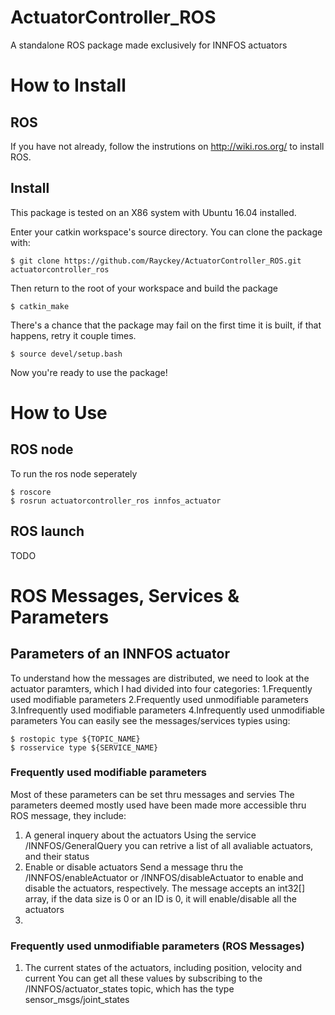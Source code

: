 # ActuatorController_ROS
A standalone ROS package made exclusively for INNFOS actuators





# How to Install
## ROS
If you have not already, follow the instrutions on http://wiki.ros.org/ to install ROS.

## Install
This package is tested on an X86 system with Ubuntu 16.04 installed.

Enter your catkin workspace's source directory.
You can clone the package with:
```
$ git clone https://github.com/Rayckey/ActuatorController_ROS.git actuatorcontroller_ros
```
Then return to the root of your workspace and build the package
```
$ catkin_make
```
There's a chance that the package may fail on the first time it is built, if that happens, retry it couple times.
```
$ source devel/setup.bash
```
Now you're ready to use the package!


# How to Use
## ROS node
To run the ros node seperately
```
$ roscore
$ rosrun actuatorcontroller_ros innfos_actuator
```

## ROS launch
TODO


# ROS Messages, Services & Parameters
## Parameters of an INNFOS actuator
To understand how the messages are distributed, we need to look at the actuator paramters, which I had divided into four categories:
1.Frequently used modifiable parameters
2.Frequently used unmodifiable parameters
3.Infrequently used modifiable parameters
4.Infrequently used unmodifiable parameters
You can easily see the messages/services typies using:
```
$ rostopic type ${TOPIC_NAME}
$ rosservice type ${SERVICE_NAME}
```

### Frequently used modifiable parameters
Most of these parameters can be set thru messages and servies
The parameters deemed mostly used have been made more accessible thru ROS message, they include:
1. A general inquery about the actuators
Using the service /INNFOS/GeneralQuery you can retrive a list of all avaliable actuators, and their status
2. Enable or disable actuators
Send a message thru the /INNFOS/enableActuator or /INNFOS/disableActuator to enable and disable the actuators, respectively.
The message accepts an int32[] array, if the data size is 0 or an ID is 0, it will enable/disable all the actuators
3.



### Frequently used unmodifiable parameters (ROS Messages)
1. The current states of the actuators, including position, velocity and current
You can get all these values by subscribing to the /INNFOS/actuator_states topic, which has the type sensor_msgs/joint_states



